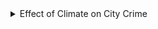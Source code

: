 <details>
<summary> Effect of Climate on City Crime
</summary>
  Description: Regression analysis of monthly average temperature and frequency of crime in New York City
  
  Project Goal: Determine if there is correlation between average temperature and frequency of crime. 
  
  Results: 
  
  - Strong evidence in a relationship between average temperature and frequency of crime.
  
  ** Exploratory Data Analysis ** 
![yearly_crime2](https://user-images.githubusercontent.com/70597605/104542100-dfc9fa00-55f0-11eb-8d50-fdde9d792e10.png)

![crime_borough](https://user-images.githubusercontent.com/70597605/104542094-df316380-55f0-11eb-89e1-11bc8d7c746c.png)

![suspect_by_race](https://user-images.githubusercontent.com/70597605/104542095-dfc9fa00-55f0-11eb-8d94-d622eb52eb6a.png)

![ha_crime1](https://user-images.githubusercontent.com/70597605/104542097-dfc9fa00-55f0-11eb-9cc1-1f5fea0621ed.png)

** Regression Analysis of Monthly Period (Temperature) **

![REgress](https://user-images.githubusercontent.com/70597605/104542410-78607a00-55f1-11eb-82ec-af52d2a9d899.PNG)

*Regression Analysis of Quarterly Periods (Temperature)*

![Capture](https://user-images.githubusercontent.com/70597605/104542540-b65d9e00-55f1-11eb-9fd6-a17715390fc5.PNG)

</details


